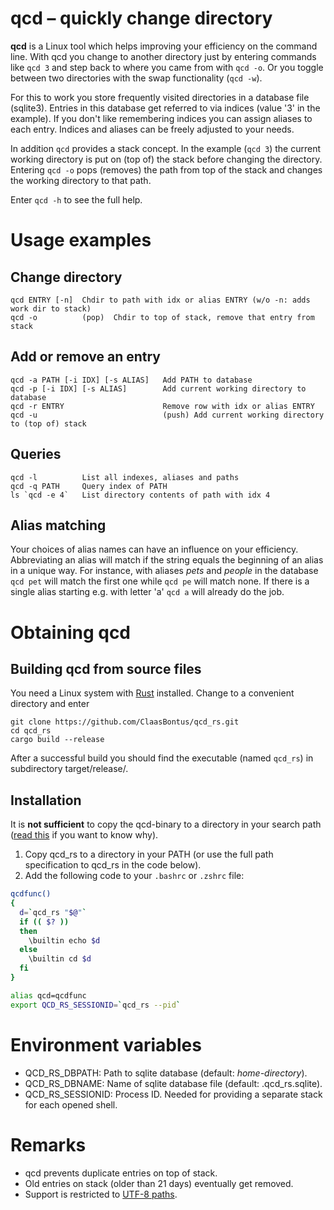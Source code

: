 # qcd &ndash; quickly change directory


**qcd** is a Linux tool which helps improving your efficiency on the command line. With qcd
you change to another directory just by entering commands like `qcd 3` and step
back to where you came from with `qcd -o`. Or you toggle between two directories with
the swap functionality (`qcd -w`).

For this to work you store frequently visited directories in a database file (sqlite3).
Entries in this database get referred to via indices (value '3' in the example).
If you don't like remembering indices you can assign aliases to each entry. Indices and
aliases can be freely adjusted to your needs.

In addition `qcd` provides a stack concept. In the example (`qcd 3`) the
current working directory is put on (top of) the stack before changing the directory.
Entering `qcd -o` pops (removes) the path from top of the stack and changes the working
directory to that path.

Enter `qcd -h` to see the full help.

# Usage examples
## Change directory

    qcd ENTRY [-n]  Chdir to path with idx or alias ENTRY (w/o -n: adds work dir to stack)
    qcd -o          (pop)  Chdir to top of stack, remove that entry from stack

## Add or remove an entry

    qcd -a PATH [-i IDX] [-s ALIAS]   Add PATH to database
    qcd -p [-i IDX] [-s ALIAS]        Add current working directory to database
    qcd -r ENTRY                      Remove row with idx or alias ENTRY
    qcd -u                            (push) Add current working directory to (top of) stack

## Queries

    qcd -l          List all indexes, aliases and paths
    qcd -q PATH     Query index of PATH
    ls `qcd -e 4`   List directory contents of path with idx 4

## Alias matching
Your choices of alias names can have an influence on your efficiency. Abbreviating an alias
will match if the string equals the beginning of an alias in a unique way. For instance,
with aliases *pets* and *people* in the database `qcd pet` will match the first one while
`qcd pe` will match none. If there is a single alias starting e.g. with letter 'a'
`qcd a` will already do the job.


# Obtaining qcd
## Building qcd from source files
You need a Linux system with [Rust](https://www.rust-lang.org/tools/install) 
installed. Change to a convenient directory and enter

    git clone https://github.com/ClaasBontus/qcd_rs.git
    cd qcd_rs
    cargo build --release

After a successful build you should find the executable (named `qcd_rs`) in
subdirectory target/release/.


## Installation
It is **not sufficient** to copy the qcd-binary to a directory in your search path
([read this](https://stackoverflow.com/a/64617878/3876684]) if you want to know why).

1. Copy qcd_rs to a directory in your PATH (or use the full path specification to qcd_rs in the code below).
2. Add the following code to your `.bashrc` or `.zshrc` file:

```bash
qcdfunc()
{
  d=`qcd_rs "$@"`
  if (( $? ))
  then
    \builtin echo $d
  else
    \builtin cd $d
  fi
}

alias qcd=qcdfunc
export QCD_RS_SESSIONID=`qcd_rs --pid`
```

# Environment variables
- QCD_RS_DBPATH: Path to sqlite database (default: *home-directory*).
- QCD_RS_DBNAME: Name of sqlite database file (default: .qcd_rs.sqlite).
- QCD_RS_SESSIONID: Process ID. Needed for providing a separate stack for each opened shell.


# Remarks
- qcd prevents duplicate entries on top of stack.
- Old entries on stack (older than 21 days) eventually get removed.
- Support is restricted to [UTF-8 paths](https://github.com/camino-rs/camino).
